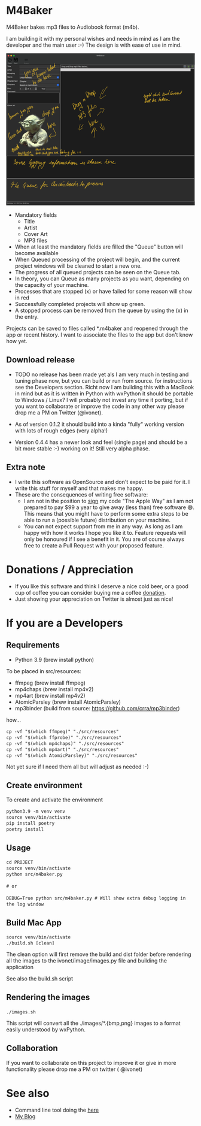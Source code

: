 # M4Baker

M4Baker bakes mp3 files to Audiobook format (m4b).

I am building it with my personal wishes and needs in mind as I am the developer and the main user :-)
The design is with ease of use in mind.

![](doc/Screen-main.png)

* Mandatory fields
    * Title
    * Artist
    * Cover Art
    * MP3 files
* When at least the mandatory fields are filled the "Queue" button will become available
* When Queued processing of the project will begin, and the current project windows will be cleaned to start a new one.
* The progress of all queued projects can be seen on the Queue tab.
* In theory, you can Queue as many projects as you want, depending on the capacity of your machine.
* Processes that are stopped (x) or have failed for some reason will show in red
* Successfully completed projects will show up green.
* A stopped process can be removed from the queue by using the (x) in the entry.

Projects can be saved to files called *.m4baker and reopened through the app or recent history. I want to associate the
files to the app but don't know how yet.

## Download release

* TODO no release has been made yet als I am very much in testing and tuning phase now, but you can build or run from
  source. for instructions see the Developers section. Richt now I am building this with a MacBook in mind but as it is
  written in Python with wxPython it should be portable to Windows / Linux? I will probably not invest any time it
  porting, but if you want to collaborate or improve the code in any other way please drop me a PM on Twitter (@ivonet).

* As of version 0.1.2 it should build into a kinda "fully" working version with lots of rough edges
  (very alpha!)

* Version 0.4.4 has a newer look and feel (single page) and should be a bit more stable :-) working on it!
  Still very alpha phase.

## Extra note

* I write this software as OpenSource and don't expect to be paid for it. I write this stuff for myself and that makes
  me happy.
* These are the consequences of writing free software:
    * I am not in the position to [sign](https://developer.apple.com/developer-id/) my code
      "The Apple Way" as I am not prepared to pay $99 a year to give away (less than) free software 😄. This means that
      you might have to perform some extra steps to be able to run a (possible future) distribution on your machine.
    * You can not expect support from me in any way. As long as I am happy with how it works I hope you like it to.
      Feature requests will only be honoured if I see a benefit in it. You are of course always free to create a Pull
      Request with your proposed feature.

# Donations / Appreciation

* If you like this software and think I deserve a nice cold beer, or a good cup of coffee you can consider buying me a
  coffee [donation](http://ivo2u.nl/ZC).
* Just showing your appreciation on Twitter is almost just as nice!

# If you are a Developers

## Requirements

- Python 3.9 (brew install python)

To be placed in src/resources:

- ffmpeg (brew install ffmpeg)
- mp4chaps (brew install mp4v2)
- mp4art (brew install mp4v2)
- AtomicParsley (brew install AtomicParsley)
- mp3binder (build from source: https://github.com/crra/mp3binder)

how...

```shell
cp -vf "$(which ffmpeg)" "./src/resources"
cp -vf "$(which ffprobe)" "./src/resources"
cp -vf "$(which mp4chaps)" "./src/resources"
cp -vf "$(which mp4art)" "./src/resources"
cp -vf "$(which AtomicParsley)" "./src/resources"
```

Not yet sure if I need them all but will adjust as needed :-)

## Create environment

To create and activate the environment

```shell
python3.9 -m venv venv
source venv/bin/activate
pip install poetry 
poetry install
```

## Usage

```shell
cd PROJECT
source venv/bin/activate
python src/m4baker.py

# or

DEBUG=True python src/m4baker.py # Will show extra debug logging in the log window
```

## Build Mac App

```shell
source venv/bin/activate
./build.sh [clean]
```

The clean option will first remove the build and dist folder before rendering all the images to the
ivonet/image/images.py file and building the application

See also the build.sh script

## Rendering the images

```shell
./images.sh
```

This script will convert all the ./images/*.{bmp,png} images to a format easily understood by wxPython.

## Collaboration

If you want to collaborate on this project to improve it or give in more functionality please drop me a PM on twitter (
@ivonet)

# See also

* Command line tool doing the [here](https://github.com/IvoNet/docker-mediatools/)
* [My Blog](https://www.ivonet.nl) 
